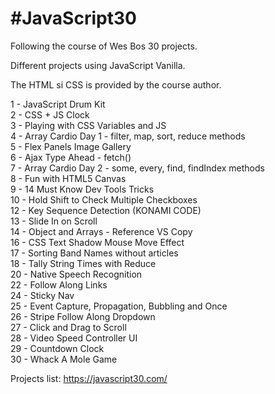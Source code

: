 # #JavaScript30

Following the course of Wes Bos 30 projects.

Different projects using JavaScript Vanilla.

The HTML si CSS is provided by the course author.

1 - JavaScript Drum Kit<br>
2 - CSS + JS Clock<br>
3 - Playing with CSS Variables and JS<br>
4 - Array Cardio Day 1 - filter, map, sort, reduce methods<br>
5 - Flex Panels Image Gallery<br>
6 - Ajax Type Ahead - fetch()<br>
7 - Array Cardio Day 2 - some, every, find, findIndex methods<br>
8 - Fun with HTML5 Canvas<br>
9 - 14 Must Know Dev Tools Tricks<br>
10 - Hold Shift to Check Multiple Checkboxes<br>
12 - Key Sequence Detection (KONAMI CODE)<br>
13 - Slide In on Scroll<br>
14 - Object and Arrays - Reference VS Copy<br>
16 - CSS Text Shadow Mouse Move Effect<br>
17 - Sorting Band Names without articles <br>
18 - Tally String Times with Reduce<br>
20 - Native Speech Recognition<br>
22 - Follow Along Links<br>
24 - Sticky Nav<br>
25 - Event Capture, Propagation, Bubbling and Once<br>
26 - Stripe Follow Along Dropdown<br>
27 - Click and Drag to Scroll<br>
28 - Video Speed Controller UI<br>
29 - Countdown Clock<br>
30 - Whack A Mole Game<br>

Projects list:
https://javascript30.com/
